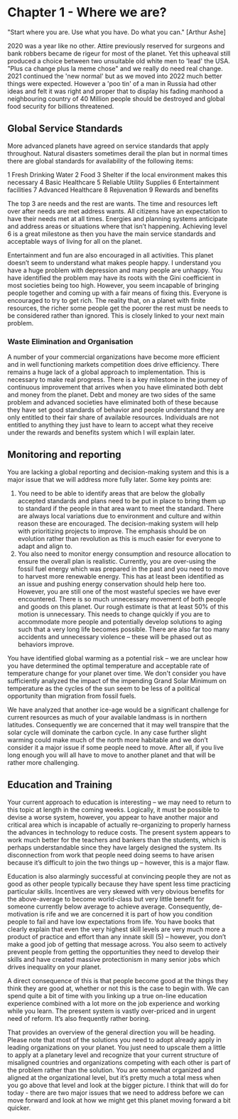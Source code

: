 # Chapter 1 - Where we are?

"Start where you are. Use what you have. Do what you can." [Arthur Ashe]

2020 was a year like no other.  Attire previously reserved for surgeons and bank robbers became de rigeur for most of the planet.  Yet this upheaval still produced a choice between two unsuitable old white men to 'lead' the USA.  "Plus ca change plus la meme chose" and we really do need real change.
2021 continued the 'new normal' but as we moved into 2022 much better things were expected.  However a 'poo tin' of a man in Russia had other ideas and felt it was right and proper that to display his fading manhood a neighbouring country of 40 Million people should be destroyed and global food security for billions threatened. 

## Global Service Standards
More advanced planets have agreed on service standards that apply throughout.  Natural disasters sometimes derail the plan but in normal times there are global standards for availability of the following items:

1	Fresh Drinking Water
2	Food
3	Shelter if the local environment makes this necessary
4	Basic Healthcare
5	Reliable Utility Supplies 
6	Entertainment facilities
7	Advanced Healthcare
8	Rejuvenation
9	Rewards and benefits

The top 3 are needs and the rest are wants.  The time and resources left over after needs are met address wants.  All citizens have an expectation to have their needs met at all times. Energies and planning systems anticipate and address areas or situations where that isn’t happening.  Achieving level 6 is a great milestone as then you have the main service standards and acceptable ways of living for all on the planet.  

Entertainment and fun are also encouraged in all activities.  This planet doesn’t seem to understand what makes people happy.  I understand you have a huge problem with depression and many people are unhappy.  You have identified the problem may have its roots with the Gini coefficient in most societies being too high.  However, you seem incapable of bringing people together and coming up with a fair means of fixing this.  Everyone is encouraged to try to get rich.  The reality that, on a planet with finite resources, the richer some people get the poorer the rest must be needs to be considered rather than ignored.  This is closely linked to your next main problem.

### Waste Elimination and Organisation
A number of your commercial organizations have become more efficient and in well functioning markets competition does drive efficiency.  There remains a huge lack of a global approach to implementation.  This is necessary to make real progress.  There is a key milestone in the journey of continuous improvement that arrives when you have eliminated both debt and money from the planet.  Debt and money are two sides of the same problem and advanced societies have eliminated both of these because they have set good standards of behavior and people understand they are only entitled to their fair share of available resources. Individuals are not entitled to anything they just have to learn to accept what they receive under the rewards and benefits system which I will explain later.

## Monitoring and reporting
You are lacking a global reporting and decision-making system and this is a major issue that we will address more fully later.  Some key points are:

1. You need to be able to identify areas that are below the globally accepted standards and plans need to be put in place to bring them up to standard if the people in that area want to meet the standard.  There are always local variations due to environment and culture and within reason these are encouraged.  The decision-making system will help with prioritizing projects to improve.  The emphasis should be on evolution rather than revolution as this is much easier for everyone to adapt and align to.  
2. You also need to monitor energy consumption and resource allocation to ensure the overall plan is realistic.  Currently, you are over-using the fossil fuel energy which was prepared in the past and you need to move to harvest more renewable energy.  This has at least been identified as an issue and pushing energy conservation should help here too.  However, you are still one of the most wasteful species we have ever encountered.  There is so much unnecessary movement of both people and goods on this planet.  Our rough estimate is that at least 50% of this motion is unnecessary.  This needs to change quickly if you are to accommodate more people and potentially develop solutions to aging such that a very long life becomes possible.  There are also far too many accidents and unnecessary violence – these will be phased out as behaviors improve.


You have identified global warming as a potential risk –  we are unclear how you have determined the optimal temperature and acceptable rate of temperature change for your planet over time.   We don't consider you have sufficiently analyzed the impact of the impending Grand Solar Minimum on temperature as the cycles of the sun seem to be less of a political opportunity than migration from fossil fuels.  

We have analyzed that another ice-age would be a significant challenge for current resources as much of your available landmass is in northern latitudes. Consequently we are concerned that it may well transpire that the solar cycle will dominate the carbon cycle.  In any case further slight warming could make much of the north more habitable and we don’t consider it a major issue if some people need to move.  After all, if you live long enough you will all have to move to another planet and that will be rather more challenging.

## Education and Training
Your current approach to education is interesting – we may need to return to this topic at length in the coming weeks.  Logically, it must be possible to devise a worse system, however, you appear to have another major and critical area which is incapable of actually re-organizing to properly harness the advances in technology to reduce costs.  The present system appears to work much better for the teachers and bankers than the students, which is perhaps understandable since they have largely designed the system.  Its disconnection from work that people need doing seems to have arisen because it’s difficult to join the two things up – however, this is a major flaw.  

Education is also alarmingly successful at convincing people they are not as good as other people typically because they have spent less time practicing particular skills.  Incentives are very skewed with very obvious benefits for the above-average to become world-class but very little benefit for someone currently below average to achieve average.  Consequently, de-motivation is rife and we are concerned it is part of how you condition people to fail and have low expectations from life.  You have books that clearly explain that even the very highest skill levels are very much more a product of practice and effort than any innate skill (5) – however, you don’t make a good job of getting that message across.  You also seem to actively prevent people from getting the opportunities they need to develop their skills and have created massive protectionism in many senior jobs which drives inequality on your planet.

A direct consequence of this is that people become good at the things they think they are good at, whether or not this is the case to begin with.  We can spend quite a bit of time with you linking up a true on-line education experience combined with a lot more on the job experience and working while you learn.  The present system is vastly over-priced and in urgent need of reform.  It’s also frequently rather boring.

That provides an overview of the general direction you will be heading.  Please note that most of the solutions you need to adopt already apply in leading organizations on your planet.  You just need to upscale them a little to apply at a planetary level and recognize that your current structure of misaligned countries and organizations competing with each other is part of the problem rather than the solution.  You are somewhat organized and aligned at the organizational level, but it’s pretty much a total mess when you go above that level and look at the bigger picture.  I think that will do for today - there are two major issues that we need to address before we can move forward and look at how we might get this planet moving forward a bit quicker.

